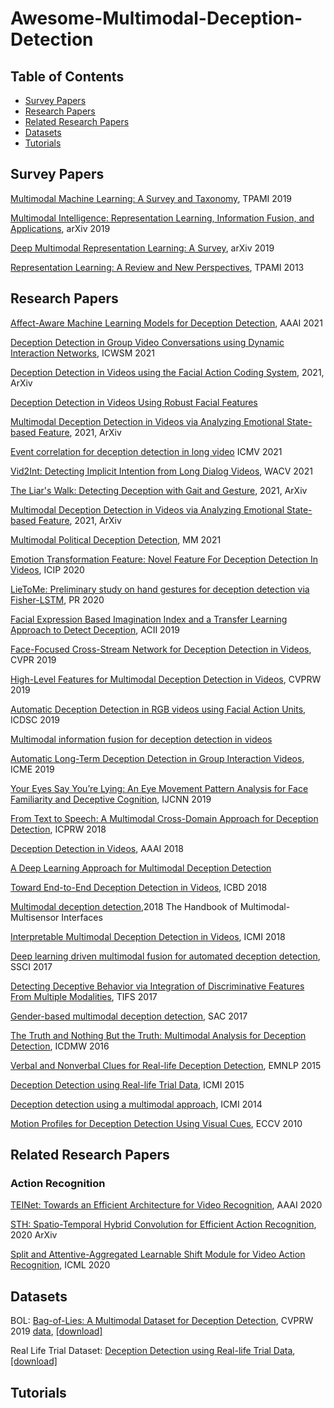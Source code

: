# Awesome-Multimodal-Deception-Detection


## Table of Contents

* [Survey Papers](#survey-papers)
* [Research Papers](#research-papers)
* [Related Research Papers](#related-research-papers)  
* [Datasets](#datasets)  
* [Tutorials](#tutorials)

## Survey Papers

[Multimodal Machine Learning: A Survey and Taxonomy](https://arxiv.org/abs/1705.09406), TPAMI 2019

[Multimodal Intelligence: Representation Learning, Information Fusion, and Applications](https://arxiv.org/abs/1911.03977), arXiv 2019

[Deep Multimodal Representation Learning: A Survey](https://ieeexplore.ieee.org/abstract/document/8715409), arXiv 2019

[Representation Learning: A Review and New Perspectives](https://arxiv.org/abs/1206.5538), TPAMI 2013


## Research Papers
[Affect-Aware Machine Learning Models for Deception Detection](https://www.aaai.org/AAAI21Papers/UC-47.MathurL.pdf), AAAI 2021

[Deception Detection in Group Video Conversations using Dynamic Interaction Networks](https://cc.gatech.edu/~srijan/pubs/deceptionrank_kumar_icwsm21.pdf), ICWSM 2021

[Deception Detection in Videos using the Facial Action Coding System](https://arxiv.org/abs/2105.13659), 2021, ArXiv

[Deception Detection in Videos Using Robust Facial Features](https://link.springer.com/chapter/10.1007/978-3-030-63092-8_45)

[Multimodal Deception Detection in Videos via Analyzing Emotional State-based Feature](https://arxiv.org/abs/2104.08373), 2021, ArXiv

[Event correlation for deception detection in long video](https://www.spiedigitallibrary.org/conference-proceedings-of-spie/11605/116050E/Event-correlation-for-deception-detection-in-long-video/10.1117/12.2586819.short) ICMV 2021

[Vid2Int: Detecting Implicit Intention from Long Dialog Videos](https://openaccess.thecvf.com/content/WACV2021/papers/Xu_Vid2Int_Detecting_Implicit_Intention_From_Long_Dialog_Videos_WACV_2021_paper.pdf), WACV 2021

[The Liar's Walk: Detecting Deception with Gait and Gesture](https://arxiv.org/pdf/1912.06874.pdf), 2021, ArXiv

[Multimodal Deception Detection in Videos via Analyzing Emotional State-based Feature](https://arxiv.org/pdf/2104.08373.pdf), 2021, ArXiv

[Multimodal Political Deception Detection](https://ieeexplore.ieee.org/abstract/document/9310253/), MM 2021


[Emotion Transformation Feature: Novel Feature For Deception Detection In Videos](https://ieeexplore.ieee.org/abstract/document/9190846/), ICIP 2020

[LieToMe: Preliminary study on hand gestures for deception detection via Fisher-LSTM](https://www.sciencedirect.com/science/article/abs/pii/S0167865520303123), PR 2020


[Facial Expression Based Imagination Index and a Transfer Learning Approach to Detect Deception](http://www.chasseauxp.hoques.com/Publications/2019/2019-Mental-face-Hasan-etal-ACII.pdf), ACII 2019

[Face-Focused Cross-Stream Network for Deception Detection in Videos](https://openaccess.thecvf.com/content_CVPR_2019/html/Ding_Face-Focused_Cross-Stream_Network_for_Deception_Detection_in_Videos_CVPR_2019_paper.html), CVPR 2019

[High-Level Features for Multimodal Deception Detection in Videos](https://openaccess.thecvf.com/content_CVPRW_2019/papers/CFS/Rill-Garcia_High-Level_Features_for_Multimodal_Deception_Detection_in_Videos_CVPRW_2019_paper.pdf), CVPRW 2019

[Automatic Deception Detection in RGB videos using Facial Action Units](https://dl.acm.org/doi/abs/10.1145/3349801.3349806?casa_token=TMB1PMcnM6QAAAAA:hDBcTW7LdVp0dcFddaugSppeatnshIP8GzDEqrpjTD-ijfio3z_1MoJOaA2GlY80ZeAjbOz_dLHRAg), ICDSC 2019

[Multimodal information fusion for deception detection in videos](https://inaoe.repositorioinstitucional.mx/jspui/bitstream/1009/1966/1/RillGR.pdf)

[Automatic Long-Term Deception Detection in Group Interaction Videos](https://arxiv.org/pdf/1905.08617.pdf), ICME 2019

[Your Eyes Say You’re Lying: An Eye Movement Pattern Analysis for Face Familiarity and Deceptive Cognition](https://arxiv.org/pdf/1811.03401.pdf), IJCNN 2019



[From Text to Speech: A Multimodal Cross-Domain Approach for Deception Detection](https://www.google.com/books?hl=zh-CN&lr=&id=0gyCDwAAQBAJ&oi=fnd&pg=PA164&ots=EHAhzd0Fyk&sig=afw45LrPpXz-z2J_2B-5wXkODg0), ICPRW 2018

[Deception Detection in Videos](http://expertize-journal.org.ua/attachments/article/780/1712.04415.pdf), AAAI 2018

[A Deep Learning Approach for Multimodal Deception Detection](https://arxiv.org/pdf/1803.00344.pdf)

[Toward End-to-End Deception Detection in Videos](https://www.researchgate.net/profile/Hamid-Karimi-21/publication/330622486_Toward_End-to-End_Deception_Detection_in_Videos/links/5cf3d8e892851c4dd02272fe/Toward-End-to-End-Deception-Detection-in-Videos.pdf), ICBD 2018

[Multimodal deception detection](http://www-personal.umich.edu/~zmohamed/PDFs/Bookch13.pdf),2018 The Handbook of Multimodal-Multisensor Interfaces

[Interpretable Multimodal Deception Detection in Videos](http://www.cse.msu.edu/~karimiha/publications/DEV-ICMI-Doctral-Consortium2018.pdf), ICMI 2018





[Deep learning driven multimodal fusion for automated deception detection](https://mandargogate.github.io/papers/SSCI2017-Deep-Learning-Multimodal-Deception.pdf), SSCI 2017

[Detecting Deceptive Behavior via Integration of Discriminative Features From Multiple Modalities](https://www.wikidata.org/entity/Q56524974), TIFS 2017

[Gender-based multimodal deception detection](http://web.eecs.umich.edu/~mihalcea/papers/abouelenien17.acmsac.pdf), SAC 2017



[The Truth and Nothing But the Truth: Multimodal Analysis for Deception Detection](https://arxiv.org/pdf/1903.04484.pdf), ICDMW 2016

[Verbal and Nonverbal Clues for Real-life Deception Detection](http://aclweb.org/anthology/D15-1281), EMNLP 2015

[Deception Detection using Real-life Trial Data](http://web.eecs.umich.edu/~zmohamed/PDFs/Trial.ICMI.pdf), ICMI 2015


[Deception detection using a multimodal approach](http://web.eecs.umich.edu/~mihalcea/papers/abouelenien.icmi14.pdf), ICMI 2014


[Motion Profiles for Deception Detection Using Visual Cues](https://www.researchgate.net/profile/Judee_Burgoon/publication/221305092_Motion_Profiles_for_Deception_Detection_Using_Visual_Cues/links/53d659ff0cf220632f3d9a31.pdf), ECCV 2010


## Related Research Papers
### Action Recognition
[TEINet: Towards an Efficient Architecture for Video Recognition](https://arxiv.org/pdf/1911.09435.pdf), AAAI 2020

[STH: Spatio-Temporal Hybrid Convolution for Efficient Action Recognition](https://arxiv.org/pdf/2003.08042.pdf), 2020 ArXiv

[Split and Attentive-Aggregated Learnable Shift Module for Video Action Recognition](https://dl.acm.org/doi/abs/10.1145/3426826.3426836?casa_token=osYSvyWvYFgAAAAA:xTwl-phSC82_rbX6vztvAQSAiZOlH_4ZB30PYaMtusergdqOH9-oAZWd-VeiTeUlRSsGaB0z56ACJw), ICML 2020

## Datasets
BOL: [Bag-of-Lies: A Multimodal Dataset for Deception Detection](https://openaccess.thecvf.com/content_CVPRW_2019/papers/CV-COPS/Gupta_Bag-Of-Lies_A_Multimodal_Dataset_for_Deception_Detection_CVPRW_2019_paper.pdf), CVPRW 2019 [data](http://iab-rubric.org/resources/BagLies.html), [[download]](https://web.eecs.umich.edu/~mihalcea/downloads.html#multimodalDialogDeception)

Real Life Trial Dataset: [Deception Detection using Real-life Trial Data](http://web.eecs.umich.edu/~mihalcea/papers/perezrosas.icmi15.pdf), [[download]](https://web.eecs.umich.edu/~mihalcea/downloads.html#RealLifeDeception)



## Tutorials